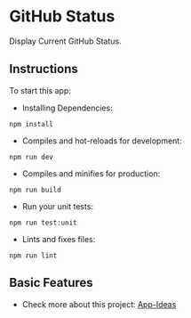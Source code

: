 # GitHub Status

Display Current GitHub Status.

## Instructions

To start this app:

- Installing Dependencies:

```
npm install
```

- Compiles and hot-reloads for development:

```
npm run dev
```

- Compiles and minifies for production:

```
npm run build
```

- Run your unit tests:

```
npm run test:unit
```

- Lints and fixes files:

```
npm run lint
```

## Basic Features

- Check more about this project: [App-Ideas](https://github.com/florinpop17/app-ideas/blob/master/Projects/1-Beginner/GitHub-Status-App.md)
